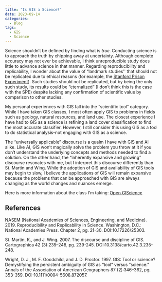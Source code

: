 ```yaml
---
title: "Is GIS a Science?"
date: 2023-09-14
categories:
  - Blog
tags:
  - GIS
  - Science
---
```


Science shouldn’t be defined by finding what is *true*. Conducting science is to approach the truth by chipping away at uncertainty. Although complete accuracy may not ever be achievable, I think unreproducible study does little to advance science in that manner. Regarding reproducibility and replicability, I wonder about the value of “landmark studies'' that should not be replicated due to ethical reasons (for example, the [Stanford Prison Experiment](https://en.wikipedia.org/wiki/Stanford_prison_experiment)). Such studies should not be replicated, but by being the only such study, its results could be “eternalized” (I don’t think this is the case with the SPE) despite lacking any confirmation of scientific value by comparison to other studies.


My personal experiences with GIS fall into the “scientific tool” category. While I have taken GIS classes, I most often apply GIS to problems in fields such as geology, natural resources, and land use. The closest experience I have had to GIS as a science is refining a land cover classification to find the most accurate classifier. However, I still consider this using GIS as a tool to do statistical analysis–not engaging with GIS as a science. 

The “universally applicable” discourse is a qualm I have with GIS and AI alike. Like AI, GIS won’t magically solve the problem you throw at it if you don’t understand the underlying concepts and methods needed to find a solution. On the other hand, the “inherently expansive and growing” discourse resonates with me, but I interpret this discourse differently than St. Martin and Wing. While the adoption of GIS and availability of GIS tools may begin to slow, I believe the applications of GIS will remain expansive because the problems that can be approached with GIS are always changing as the world changes and nuances emerge.

Here is more information about the class I'm taking: [Open GIScience](opengisci.github.io)

## References
NASEM (National Academies of Sciences, Engineering, and Medicine). 2019. Reproducibility and Replicability in Science. Washington, D.C.: National Academies Press. Chapter 2, pg. 21-30. DOI:10.17226/25303. 

St. Martin, K., and J. Wing. 2007. The discourse and discipline of GIS. Cartographica 42 (3):235–248, pg. 239-245. DOI:10.3138/carto.42.3.235-248.

Wright, D. J., M. F. Goodchild, and J. D. Proctor. 1997. GIS: Tool or science? Demystifying the persistent ambiguity of GIS as “tool” versus “science.” Annals of the Association of American Geographers 87 (2):346–362, pg. 353-359. DOI:10.1111/0004-5608.872057. 